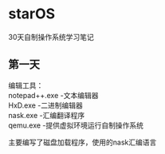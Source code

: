 # starOS
30天自制操作系统学习笔记

## 第一天  
编辑工具：  
notepad++.exe -文本编辑器  
HxD.exe -二进制编辑器   
nask.exe -汇编翻译程序  
qemu.exe  -提供虚拟环境运行自制操作系统  

主要编写了磁盘加载程序，使用的nask汇编语言  
